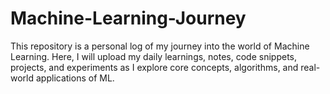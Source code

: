 # Machine-Learning-Journey
This repository is a personal log of my journey into the world of Machine Learning. Here, I will upload my daily learnings, notes, code snippets, projects, and experiments as I explore core concepts, algorithms, and real-world applications of ML.
